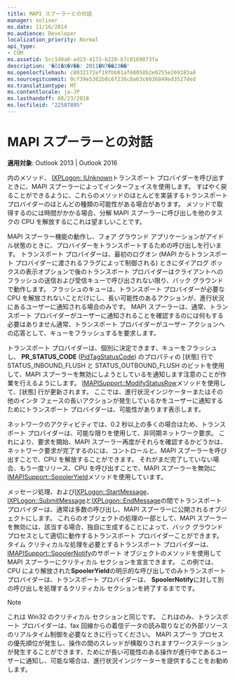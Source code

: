```yaml
---
title: MAPI スプーラーとの対話
manager: soliver
ms.date: 11/16/2014
ms.audience: Developer
localization_priority: Normal
api_type:
- COM
ms.assetid: 5cc1d0a8-ad23-4173-b220-b7c0169073fa
description: '�ŏI�X�V��: 2011�N7��23��'
ms.openlocfilehash: c8032172ef19fbb01af68058b2e0255e269183a8
ms.sourcegitcommit: 0cf39e5382b8c6f236c8a63c6036849ed3527ded
ms.translationtype: MT
ms.contentlocale: ja-JP
ms.lasthandoff: 08/23/2018
ms.locfileid: "22587895"
---
```

# <a name="interacting-with-the-mapi-spooler"></a>MAPI スプーラーとの対話

  
  
**適用対象**: Outlook 2013 | Outlook 2016 
  
内のメソッド、 [IXPLogon: IUnknown](ixplogoniunknown.md)トランスポート プロバイダーを呼び出すときに、MAPI スプーラーによってインターフェイスを使用します。 すばやく戻ることができるように、これらのメソッドのほとんどを実装するトランスポート プロバイダーのほとんどの種類の可能性がある場合があります。 メソッドで取得するのには時間がかかる場合、分解 MAPI スプーラーに呼び出しを他のタスクの CPU を解放するにこれは望ましいことです。 
  
MAPI スプーラー機能の動作し、フォア グラウンド アプリケーションがアイドル状態のときに、プロバイダーをトランスポートするための呼び出しを行います。 トランスポート プロバイダーは、最初のログオン (MAPI からトランスポート プロバイダーに渡されるフラグによって制御される) ときにダイアログ ボックスの表示オプションで後のトランスポート プロバイダーはクライアントへのフラッシュの送信および受信キューで呼び出されない限り、バック グラウンドで動作します。 フラッシュのキューは、トランスポート プロバイダーが必要な CPU を解放されないことだけにし、長い可能性のあるアクションが、進行状況にあるユーザーに通知される場合のみです。 MAPI スプーラーは、通常、トランスポート プロバイダーがユーザーに通知されることを確認するのには何もする必要はありません通常、トランスポート プロバイダーがユーザー アクションへの応答として、キューをフラッシュするを要求します。
  
トランスポート プロバイダーは、個別に決定できます、キューをフラッシュし、 **PR_STATUS_CODE** ([PidTagStatusCode](pidtagstatuscode-canonical-property.md)) のプロパティの [状態] 行で STATUS_INBOUND_FLUSH と STATUS_OUTBOUND_FLUSH のビットを使用して、MAPI スプーラーを無効にしようとしているを通知します注意のことが作業を行えるようにします。 [IMAPISupport::ModifyStatusRow](imapisupport-modifystatusrow.md)メソッドを使用して、[状態] 行が更新されます。 ここでは、進行状況インジケーターまたはその他のインタ フェースの長いアクションが発生しているかをユーザーに通知するためにトランスポート プロバイダーは、可能性があります表示します。 
  
ネットワークのアクティビティでは、0.2 秒以上の多くの場合はため、トランスポート プロバイダーは、可能な限りを使用して、非同期ネットワーク要求。 これにより、要求を開始、MAPI スプーラー再度がそれらを確認するかどうかは、ネットワーク要求が完了するのには、コントロールと、MAPI スプーラーを呼び出すことで、CPU を解放することができます。 それがまだ完了していない場合、もう一度リリース、CPU を呼び出すことで、MAPI スプーラーを無効に[IMAPISupport::SpoolerYield](imapisupport-spooleryield.md)メソッドを使用しています。 
  
メッセージ処理、および[IXPLogon::StartMessage](ixplogon-startmessage.md)、 [IXPLogon::SubmitMessage](ixplogon-submitmessage.md)と[IXPLogon::EndMessage](ixplogon-endmessage.md)の間でトランスポート プロバイダーは、通常は多数の呼び出し、MAPI スプーラーに公開されるオブジェクトにします。 これらのオブジェクトの処理の一部として、MAPI スプーラーを無効には、該当する場合、独自に生成することによって、バック グラウンド プロセスとして適切に動作するトランスポート プロバイダーことができます。 タイム クリティカルな処理を必要とするトランスポート プロバイダーは、 [IMAPISupport::SpoolerNotify](imapisupport-spoolernotify.md)のサポート オブジェクトのメソッドを使用して MAPI スプーラーにクリティカル セクションを宣言できます。 この例では、CPU により解放された**SpoolerYield**の明示的な呼び出しでのみトランスポート プロバイダーは、トランスポート プロバイダーは、 **SpoolerNotify**に対して別の呼び出しを処理するクリティカル セクションを終了するまでです。
  
> [!NOTE]
> これは Win32 のクリティカル セクションと同じです。 これはのみ、トランスポート プロバイダーは、fax 回線からの着信データの読み取りなどの外部リソースのリアルタイム制御を必要なときに行ってください。 MAPI スプーラ プロセスの優先順位が発生し、操作の間のスレッドが横取りされますワークステーションが発生することができます、ためにが長い可能性のある操作が進行中であるユーザーに通知し、可能な場合は、進行状況インジケーターを提供することをお勧めします。 
  

